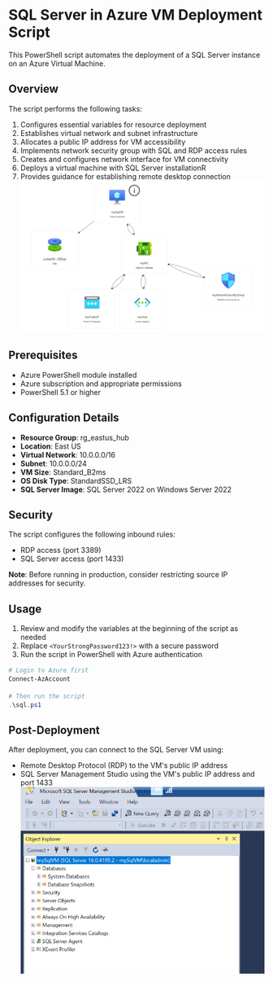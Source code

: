 # SQL Server in Azure VM Deployment Script

This PowerShell script automates the deployment of a SQL Server instance on an Azure Virtual Machine.

## Overview

The script performs the following tasks:
1. Configures essential variables for resource deployment
2. Establishes virtual network and subnet infrastructure
3. Allocates a public IP address for VM accessibility
4. Implements network security group with SQL and RDP access rules
5. Creates and configures network interface for VM connectivity
6. Deploys a virtual machine with SQL Server installationR
7. Provides guidance for establishing remote desktop connection
![Architecture Diagram](/Resource-Visualizer.png)
## Prerequisites

- Azure PowerShell module installed
- Azure subscription and appropriate permissions
- PowerShell 5.1 or higher

## Configuration Details

- **Resource Group**: rg_eastus_hub
- **Location**: East US
- **Virtual Network**: 10.0.0.0/16
- **Subnet**: 10.0.0.0/24
- **VM Size**: Standard_B2ms
- **OS Disk Type**: StandardSSD_LRS
- **SQL Server Image**: SQL Server 2022 on Windows Server 2022

## Security

The script configures the following inbound rules:
- RDP access (port 3389)
- SQL Server access (port 1433)

**Note**: Before running in production, consider restricting source IP addresses for security.

## Usage

1. Review and modify the variables at the beginning of the script as needed
2. Replace `<YourStrongPassword123!>` with a secure password
3. Run the script in PowerShell with Azure authentication

```powershell
# Login to Azure first
Connect-AzAccount

# Then run the script
.\sql.ps1
```

## Post-Deployment

After deployment, you can connect to the SQL Server VM using:
- Remote Desktop Protocol (RDP) to the VM's public IP address
- SQL Server Management Studio using the VM's public IP address and port 1433
![SSMS](/InstanceSQL.png)